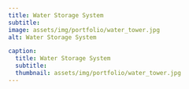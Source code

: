 ```yaml
---
title: Water Storage System
subtitle: 
image: assets/img/portfolio/water_tower.jpg
alt: Water Storage System

caption:
  title: Water Storage System
  subtitle: 
  thumbnail: assets/img/portfolio/water_tower.jpg
---
```

